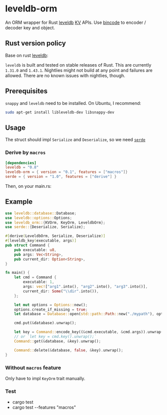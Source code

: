 # leveldb-orm

An ORM wrapper for Rust [leveldb] [KV] APIs. Use [bincode] to encoder / decoder key and object.  

[KV]: http://skade.github.io/leveldb/leveldb/database/kv/trait.KV.html
[leveldb]: https://crates.io/crates/leveldb
[bincode]: https://crates.io/crates/bincode

## Rust version policy
Base on rust [leveldb]:

 `leveldb` is built and tested on stable releases of Rust. This are currently `1.31.0` and `1.43.1`. Nightlies
might not build at any point and failures are allowed. There are no known issues with nightlies, though.


## Prerequisites
`snappy` and `leveldb` need to be installed. On Ubuntu, I recommend:

```sh
sudo apt-get install libleveldb-dev libsnappy-dev
```

## Usage
The struct should impl `Serialize` and `Deserialize`, so we need [`serde`](https://crates.io/crates/serde)

### Derive by `macros`
```toml
[dependencies]
leveldb = "0.8"
leveldb-orm = { version = "0.1", features = ["macros"]}
serde = { version = "1.0", features = ["derive"] }
```

Then, on your main.rs:

## Example
```rust
use leveldb::database::Database;
use leveldb::options::Options;
use leveldb_orm::{KVOrm, KeyOrm, LeveldbOrm};
use serde::{Deserialize, Serialize};

#[derive(LeveldbOrm, Serialize, Deserialize)]
#[leveldb_key(executable, args)]
pub struct Command {
    pub executable: u8,
    pub args: Vec<String>,
    pub current_dir: Option<String>,
}

fn main() {
    let cmd = Command {
        executable: 1,
        args: vec!["arg1".into(), "arg2".into(), "arg3".into()],
        current_dir: Some("\\dir".into()),
    };

    let mut options = Options::new();
    options.create_if_missing = true;
    let database = Database::open(std::path::Path::new("./mypath"), options).unwrap();

    cmd.put(&database).unwrap();

    let key = Command::encode_key((&cmd.executable, &cmd.args)).unwrap();
    // or `let key = cmd.key().unwrap();`
    Command::get(&database, &key).unwrap();

    Command::delete(&database, false, &key).unwrap();
}
```

### Without `macros` feature

Only have to impl `KeyOrm` trait manually.

### Test
* cargo test
* cargo test --features "macros"